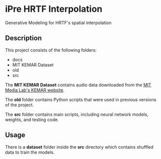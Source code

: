 # iPre HRTF Interpolation
Generative Modeling for HRTF's spatial interpolation 

## Description
This project consists of the following folders:
- docs
- MIT KEMAR Dataset
- old
- src

The **MIT KEMAR Dataset** contains audio data downloaded from the [MIT Media Lab's KEMAR website](https://sound.media.mit.edu/resources/KEMAR.html). 

The **old** folder contains Python scripts that were used in previous versions of the project.

The **src** folder contains main scripts, including neural network models, weights, and testing code.

## Usage
There is a **dataset** folder inside the **src** directory which contains shuffled data to train the models.
